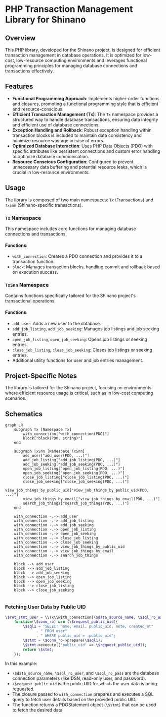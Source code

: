 # PHP Transaction Management Library for Shinano

## Overview

This PHP library, developed for the Shinano project, is designed for efficient transaction management in database operations. It is optimized for low-cost, low-resource computing environments and leverages functional programming principles for managing database connections and transactions effectively.

## Features

- **Functional Programming Approach**: Implements higher-order functions and closures, promoting a functional programming style that is efficient and resource-conscious.
- **Efficient Transaction Management (Tx)**: The `Tx` namespace provides a structured way to handle database transactions, ensuring data integrity and efficient use of database connections.
- **Exception Handling and Rollback**: Robust exception handling within transaction blocks is included to maintain data consistency and minimize resource wastage in case of errors.
- **Optimized Database Interaction**: Uses PHP Data Objects (PDO) with specific attributes like persistent connections and custom error handling to optimize database communication.
- **Resource Conscious Configuration**: Configured to prevent unnecessary data buffering and potential resource leaks, which is crucial in low-resource environments.

## Usage

The library is composed of two main namespaces: `Tx` (Transactions) and `TxSnn` (Shinano-specific transactions).

### `Tx` Namespace

This namespace includes core functions for managing database connections and transactions.

#### Functions:
- `with_connection`: Creates a PDO connection and provides it to a transaction function.
- `block`: Manages transaction blocks, handling commit and rollback based on execution success.

### `TxSnn` Namespace

Contains functions specifically tailored for the Shinano project's transactional operations.

#### Functions:
- `add_user`: Adds a new user to the database.
- `add_job_listing`, `add_job_seeking`: Manages job listings and job seeking entries.
- `open_job_listing`, `open_job_seeking`: Opens job listings or seeking entries.
- `close_job_listing`, `close_job_seeking`: Closes job listings or seeking entries.
- Additional utility functions for user and job entries management.

## Project-Specific Notes

The library is tailored for the Shinano project, focusing on environments where efficient resource usage is critical, such as in low-cost computing scenarios.

## Schematics

```mermaid
graph LR
    subgraph Tx [Namespace Tx]
        with_connection["with_connection(PDO)"]
        block["block(PDO, string)"]
    end

    subgraph TxSnn [Namespace TxSnn]
        add_user["add_user(PDO, ...)"]
        add_job_listing["add_job_listing(PDO, ...)"]
        add_job_seeking["add_job_seeking(PDO, ...)"]
        open_job_listing["open_job_listing(PDO, ...)"]
        open_job_seeking["open_job_seeking(PDO, ...)"]
        close_job_listing["close_job_listing(PDO, ...)"]
        close_job_seeking["close_job_seeking(PDO, ...)"]
        view_job_things_by_public_uid["view_job_things_by_public_uid(PDO, ...)"]
        view_job_things_by_email["view_job_things_by_email(PDO, ...)"]
        search_job_things["search_job_things(PDO, ...)"]
    end

    with_connection -.-> add_user
    with_connection -.-> add_job_listing
    with_connection -.-> add_job_seeking
    with_connection -.-> open_job_listing
    with_connection -.-> open_job_seeking
    with_connection -.-> close_job_listing
    with_connection -.-> close_job_seeking
    with_connection -.-> view_job_things_by_public_uid
    with_connection -.-> view_job_things_by_email
    with_connection -.-> search_job_things

    block --> add_user
    block --> add_job_listing
    block --> add_job_seeking
    block --> open_job_listing
    block --> open_job_seeking
    block --> close_job_listing
    block --> close_job_seeking


```

### Fetching User Data by Public UID

```php
\$ret_stmt_user = \\Tx\\with_connection(\$data_source_name, \$sql_ro_user, \$sql_ro_pass)(
    function(\$conn_ro) use (\$request_public_uid){  
        \$sql1 = "SELECT name, email, public_uid, note, created_at"
              . " FROM user"
              . " WHERE public_uid = :public_uid";
        \$stmt = \$conn_ro->prepare(\$sql1);
        \$stmt->execute(['public_uid' => \$request_public_uid]);
        return \$stmt;
    });
```

In this example:
- `\$data_source_name`, `\$sql_ro_user`, and `\$sql_ro_pass` are the database connection parameters (like DSN, read-only user, and password).
- `\$request_public_uid` is the public UID for which the user data is being requested.
- The closure passed to `with_connection` prepares and executes a SQL query to fetch user details based on the provided public UID.
- The function returns a PDOStatement object (`\$stmt`) that can be used to fetch the desired data.
